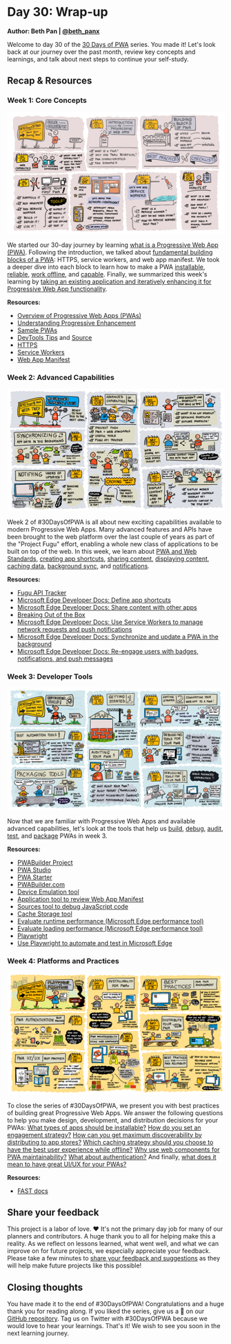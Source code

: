 # Day 30: Wrap-up

**Author: Beth Pan | [@beth_panx](https://twitter.com/beth_panx)**

Welcome to day 30 of the [30 Days of PWA](https://aka.ms/learn-pwa/30Days-blog) series. You made it! Let's look back at our journey over the past month, review key concepts and learnings, and talk about next steps to continue your self-study.

## Recap & Resources

### Week 1: Core Concepts

![Visual guide to core concepts week.](./core-concepts/_media/week-1.png)

We started our 30-day journey by learning [what is a Progressive Web App (PWA)](./core-concepts/01.md). Following the introduction, we talked about [fundamental building blocks of a PWA](./core-concepts/02.md): HTTPS, service workers, and web app manifest. We took a deeper dive into each block to learn how to make a PWA [installable](./core-concepts/03.md), [reliable](./core-concepts/04.md), [work offline](./core-concepts/05.md), and [capable](./core-concepts/06.md). Finally, we summarized this week's learning by [taking an existing application and iteratively enhancing it for Progressive Web App functionality](./core-concepts/07.md).

**Resources:**

- [Overview of Progressive Web Apps (PWAs)](https://aka.ms/learn-PWA/30Days-1.1/docs.microsoft.com/microsoft-edge/progressive-web-apps-chromium)
- [Understanding Progressive Enhancement](https://aka.ms/learn-PWA/30Days-1.1/alistapart.com/article/understandingprogressiveenhancement)
- [Sample PWAs](https://aka.ms/learn-PWA/30Days-1.1/docs.microsoft.com/microsoft-edge/progressive-web-apps-chromium/demo-pwas)
- [DevTools Tips](https://aka.ms/learn-PWA/30Days-1.1/devtoolstips.org) and [Source](https://aka.ms/learn-PWA/30Days-1.1/github.com/captainbrosset/devtools-tips)
- [HTTPS](https://aka.ms/learn-PWA/30Days-1.2/developer.mozilla.org/en-US/docs/Glossary/https)
- [Service Workers](https://aka.ms/learn-PWA/30Days-1.2/docs.microsoft.com/microsoft-edge/progressive-web-apps-chromium/how-to/service-workers)
- [Web App Manifest](https://aka.ms/learn-PWA/30Days-1.2/docs.microsoft.com/microsoft-edge/progressive-web-apps-chromium/how-to/web-app-manifests)

### Week 2: Advanced Capabilities

![Visual guide to advanced capabilities week.](./advanced-capabilities/_media/week2-roadmap.png)

Week 2 of #30DaysOfPWA is all about new exciting capabilities available to modern Progressive Web Apps. Many advanced features and APIs have been brought to the web platform over the last couple of years as part of the "Project Fugu" effort, enabling a whole new class of applications to be built on top of the web. In this week, we learn about [PWA and Web Standards](./advanced-capabilities/01.md), [creating app shortcuts](./advanced-capabilities/02.md), [sharing content](./advanced-capabilities/03.md), [displaying content](./advanced-capabilities/04.md), [caching data](./advanced-capabilities/05.md), [background sync](./advanced-capabilities/06.md), and [notifications](./advanced-capabilities/07.md).

**Resources:**

- [Fugu API Tracker](https://aka.ms/learn-PWA/30Days-2.1/fugu-tracker.web.app)
- [Microsoft Edge Developer Docs: Define app shortcuts](https://aka.ms/learn-PWA/30Days-2.2/docs.microsoft.com/microsoft-edge/progressive-web-apps-chromium/how-to/shortcuts)
- [Microsoft Edge Developer Docs: Share content with other apps](https://aka.ms/learn-PWA/30Days-2.3/docs.microsoft.com/microsoft-edge/progressive-web-apps-chromium/how-to/share)
- [Breaking Out of the Box](https://aka.ms/learn-PWA/30Days-2.4/alistapart.com/article/breaking-out-of-the-box)
- [Microsoft Edge Developer Docs: Use Service Workers to manage network requests and push notifications](https://aka.ms/learn-PWA/30Days-2.5/docs.microsoft.com/microsoft-edge/progressive-web-apps-chromium/how-to/service-workers)
- [Microsoft Edge Developer Docs: Synchronize and update a PWA in the background](https://aka.ms/learn-PWA/30Days-2.6/docs.microsoft.com/microsoft-edge/progressive-web-apps-chromium/how-to/background-syncs)
- [Microsoft Edge Developer Docs: Re-engage users with badges, notifications, and push messages](https://aka.ms/learn-PWA/30Days-2.7/docs.microsoft.com/microsoft-edge/progressive-web-apps-chromium/how-to/notifications-badges)

### Week 3: Developer Tools

![Visual guide to developer tools week.](./dev-tools/_media/week3-roadmap.png)

Now that we are familiar with Progressive Web Apps and available advanced capabilities, let's look at the tools that help us [build](./dev-tools/01.md), [debug](./dev-tools/03.md), [audit](./dev-tools/05.md), [test](./dev-tools/06.md), and [package](./dev-tools/07.md) PWAs in week 3.

**Resources:**

- [PWABuilder Project](https://aka.ms/learn-PWA/30Days-3.1/github.com/pwa-builder/PWABuilder)
- [PWA Studio](https://aka.ms/learn-PWA/30Days-3.1/pwa-studio)
- [PWA Starter](https://aka.ms/learn-PWA/30Days-3.1/github.com/pwa-builder/pwa-starter)
- [PWABuilder.com](https://aka.ms/learn-PWA/30Days-3.2/www.pwabuilder.com)
- [Device Emulation tool](https://aka.ms/learn-PWA/device-emulation)
- [Application tool to review Web App Manifest](https://aka.ms/learn-PWA/debug-PWA)
- [Sources tool to debug JavaScript code](https://aka.ms/learn-PWA/sources-tool)
- [Cache Storage tool](https://aka.ms/learn-PWA/cache-storage)
- [Evaluate runtime performance (Microsoft Edge performance tool)](https://aka.ms/learn-PWA/30Days-3.5/docs.microsoft.com/microsoft-edge/devtools-guide-chromium/evaluate-performance)
- [Evaluate loading performance (Microsoft Edge performance tool)](https://aka.ms/learn-PWA/30Days-3.5/docs.microsoft.com/microsoft-edge/devtools-guide-chromium/speed/get-started)
- [Playwright](https://aka.ms/learn-PWA/30Days-3.6/playwright.dev)
- [Use Playwright to automate and test in Microsoft Edge](https://aka.ms/learn-PWA/30Days-3.6/docs.microsoft.com/microsoft-edge/playwright)

### Week 4: Platforms and Practices

![Visual guide to platforms and practices week.](./platforms-practices/_media/week4-roadmap.png)

To close the series of #30DaysOfPWA, we present you with best practices of building great Progressive Web Apps. We answer the following questions to help you make design, development, and distribution decisions for your PWAs: [What types of apps should be installable?](./platforms-practices/01.md) [How do you set an engagement strategy?](./platforms-practices/02.md) [How can you get maximum discoverability by distributing to app stores?](./platforms-practices/03.md) [Which caching strategy should you choose to have the best user experience while offline?](./platforms-practices/04.md) [Why use web components for PWA maintainability?](./platforms-practices/05.md) [What about authentication?](./platforms-practices/06.md) And finally, [what does it mean to have great UI/UX for your PWAs?](./platforms-practices/07.md)

**Resources:**

- [FAST docs](https://aka.ms/learn-pwa/30days-4.5/fast.design/docs/introduction)

## Share your feedback

This project is a labor of love. ❤️ It's not the primary day job for many of our planners and contributors. A huge thank you to all for helping make this a reality. As we reflect on lessons learned, what went well, and what we can improve on for future projects, we especially appreciate your feedback. Please take a few minutes to [share your feedback and suggestions](https://aka.ms/learn-pwa/30Days-survey) as they will help make future projects like this possible!

## Closing thoughts

You have made it to the end of #30DaysOfPWA! Congratulations and a huge thank you for reading along. If you liked the series, give us a 🌟 on our [GitHub repository](https://github.com/microsoft/win-student-devs). Tag us on Twitter with #30DaysOfPWA because we would love to hear your learnings. That's it! We wish to see you soon in the next learning journey.
